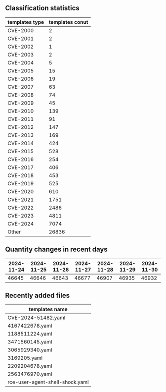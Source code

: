 ## Classification statistics
| templates type | templates conut | 
| --- | --- |
| CVE-2000 | 2 |
| CVE-2001 | 2 |
| CVE-2002 | 1 |
| CVE-2003 | 2 |
| CVE-2004 | 5 |
| CVE-2005 | 15 |
| CVE-2006 | 19 |
| CVE-2007 | 63 |
| CVE-2008 | 74 |
| CVE-2009 | 45 |
| CVE-2010 | 139 |
| CVE-2011 | 91 |
| CVE-2012 | 147 |
| CVE-2013 | 169 |
| CVE-2014 | 424 |
| CVE-2015 | 528 |
| CVE-2016 | 254 |
| CVE-2017 | 406 |
| CVE-2018 | 453 |
| CVE-2019 | 525 |
| CVE-2020 | 610 |
| CVE-2021 | 1751 |
| CVE-2022 | 2486 |
| CVE-2023 | 4811 |
| CVE-2024 | 7074 |
| Other | 26836 |
## Quantity changes in recent days
|2024-11-24 | 2024-11-25 | 2024-11-26 | 2024-11-27 | 2024-11-28 | 2024-11-29 | 2024-11-30|
|--- | ------ | ------ | ------ | ------ | ------ | ---|
|46645 | 46646 | 46643 | 46677 | 46907 | 46935 | 46932|
## Recently added files
| templates name | 
| --- |
| CVE-2024-51482.yaml |
| 4167422678.yaml |
| 1188511224.yaml |
| 3471560145.yaml |
| 3065929340.yaml |
| 3169205.yaml |
| 2209204678.yaml |
| 2563476970.yaml |
| rce-user-agent-shell-shock.yaml |

